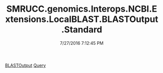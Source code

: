 ﻿---
title: SMRUCC.genomics.Interops.NCBI.Extensions.LocalBLAST.BLASTOutput.Standard
date: 7/27/2016 7:12:45 PM
---

[BLASTOutput](T-SMRUCC.genomics.Interops.NCBI.Extensions.LocalBLAST.BLASTOutput.Standard.BLASTOutput.html)
[Query](T-SMRUCC.genomics.Interops.NCBI.Extensions.LocalBLAST.BLASTOutput.Standard.Query.html)
